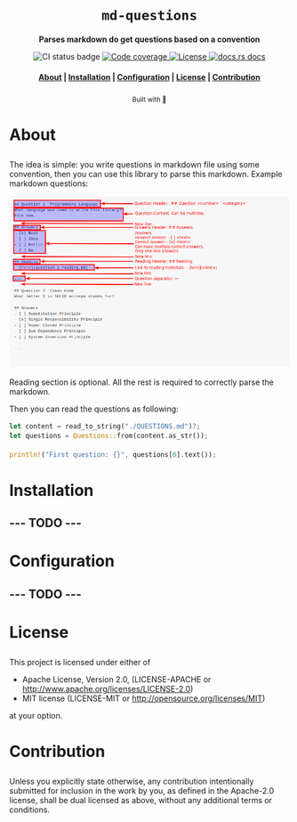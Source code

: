 <div align="center">

  <h1><code>md-questions</code></h1>

  <p>
    <strong>Parses markdown do get questions based on a convention</strong>
  </p>

  <p>
    <img src="https://github.com/devzbysiu/md-questions/workflows/CI/badge.svg" alt="CI status
    badge" />
    <a href="https://codecov.io/gh/devzbysiu/md-questions">
      <img src="https://img.shields.io/codecov/c/github/devzbysiu/md-questions?color=%2388C0D0&logoColor=%234C566A&style=flat-square&token=bfdc4b9d55534910ae48fba0b8e984d0" alt="Code coverage"/>
    </a>
    <a href="https://crates.io/crates/md-questions">
      <img src="https://img.shields.io/crates/l/md-questions?color=%2388C0D0&logoColor=%234C566A&style=flat-square" alt="License"/>
    </a>
    <a href="https://docs.rs/md-questions">
      <img src="https://img.shields.io/badge/docs-latest-blue.svg?color=%2388C0D0&logoColor=%234C566A&style=flat-square" alt="docs.rs docs" />
    </a>
  </p>

  <h4>
    <a href="#about">About</a>
    <span> | </span>
    <a href="#installation">Installation</a>
    <span> | </span>
    <a href="#configuration">Configuration</a>
    <span> | </span>
    <a href="#license">License</a>
    <span> | </span>
    <a href="#contribution">Contribution</a>
  </h3>

  <sub>Built with 🦀</sub>
</div>

# <p id="about">About</p>

The idea is simple: you write questions in markdown file using some convention, then you can use this library to
parse this markdown. Example markdown questions:

![img](./res/images/question-structure.png)

Reading section is optional. All the rest is required to correctly parse the markdown.

Then you can read the questions as following:
```rust
let content = read_to_string("./QUESTIONS.md")?;
let questions = Questions::from(content.as_str());

println!("First question: {}", questions[0].text());
```

# <p id="installation">Installation</p>

## --- TODO ---

# <p id="configuration">Configuration</p>

## --- TODO ---

# <p id="license">License</p>

This project is licensed under either of

- Apache License, Version 2.0, (LICENSE-APACHE or http://www.apache.org/licenses/LICENSE-2.0)
- MIT license (LICENSE-MIT or http://opensource.org/licenses/MIT)

at your option.

# <p id="contribution">Contribution</p>


Unless you explicitly state otherwise, any contribution intentionally submitted for inclusion in the work by you, as defined in the Apache-2.0 license, shall be dual licensed as above, without any additional terms or conditions.
